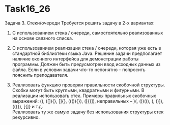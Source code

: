 # Task16_26
Задача 3.	Стеки/очереди
Требуется решить задачу в 2-х вариантах:
1.	С использованием стека / очереди, самостоятельно реализованных на основе связного списка.
2.	С использованием реализации стека / очереди, которая уже есть в стандартной библиотеки языка Java.
Решение задачи предполагает наличие оконного интерфейса для демонстрации работы программы. Должен быть предусмотрен ввод исходных данных из файла.
Если в условии задачи что-то непонятно – попросить пояснить преподавателя.


26.	Реализовать функцию проверки правильности скобочной структуры. Скобки могут быть круглыми, квадратными и фигурными. В реализации использовать стек.	
Примеры правильных скобочных выражений: (), ([]){}, []{}, ((()){}), ([{}]), неправильных – )(, ())((), (, ))]), (({}), [{]} и т.д.	
Реализовать ту же самую задачу без использования структуры стек рекурсивно.
